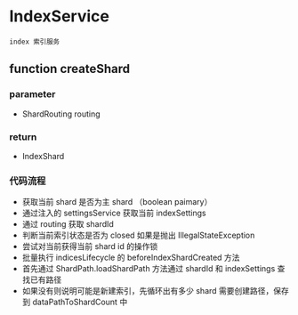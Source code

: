 # IndexService

```
index 索引服务
```



## function createShard

### parameter

* ShardRouting routing 

### return

* IndexShard

### 代码流程

* 获取当前 shard 是否为主 shard （boolean paimary）
* 通过注入的 settingsService 获取当前 indexSettings
* 通过 routing 获取 shardId
* 判断当前索引状态是否为 closed 如果是抛出 IllegalStateException
* 尝试对当前获得当前 shard id 的操作锁
* 批量执行 indicesLifecycle 的 beforeIndexShardCreated 方法
* 首先通过 ShardPath.loadShardPath 方法通过 shardId 和 indexSettings 查找已有路径
* 如果没有则说明可能是新建索引，先循环出有多少 shard 需要创建路径，保存到 dataPathToShardCount 中